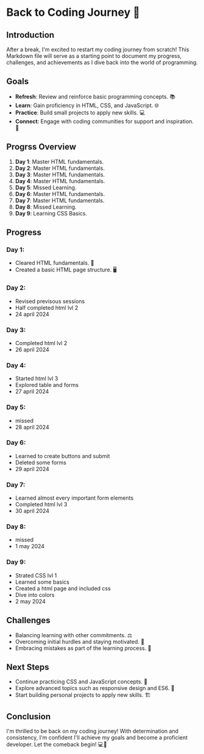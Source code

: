 # Back to Coding Journey 🚀

## Introduction
After a break, I'm excited to restart my coding journey from scratch! This Markdown file will serve as a starting point to document my progress, challenges, and achievements as I dive back into the world of programming.

## Goals
- **Refresh**: Review and reinforce basic programming concepts. 📚
- **Learn**: Gain proficiency in HTML, CSS, and JavaScript. 🌐
- **Practice**: Build small projects to apply new skills. 💻
- **Connect**: Engage with coding communities for support and inspiration. 🤝

## Progrss Overview
1. **Day 1**: Master HTML fundamentals.
2. **Day 2**: Master HTML fundamentals. 
3. **Day 3**: Master HTML fundamentals.
4. **Day 4**: Master HTML fundamentals.
5. **Day 5**: Missed Learning.
6. **Day 6**: Master HTML fundamentals.
7. **Day 7**: Master HTML fundamentals.
8. **Day 8**: Missed Learning.
9. **Day 9**: Learning CSS Basics.

## Progress
### Day 1:
- Cleared HTML fundamentals. 📝
- Created a basic HTML page structure. 🖥️

### Day 2:
- Revised previsous sessions
- Half completed html lvl 2 
- 24 april 2024

### Day 3:
- Completed html lvl 2
- 26 april 2024

### Day 4:
- Started html lvl 3
- Explored table and forms
- 27 april 2024

### Day 5:
- missed
- 28 april 2024

### Day 6:
- Learned to create buttons and submit
- Deleted some forms
- 29 april 2024

### Day 7:
- Learned almost every important form elements
- Completed html lvl 3
- 30 april 2024

### Day 8:
- missed
- 1 may 2024

### Day 9: 
- Strated CSS lvl 1
- Learned some basics
- Created a html page and included css
- Dive into colors
- 2 may 2024

## Challenges
- Balancing learning with other commitments. ⚖️
- Overcoming initial hurdles and staying motivated. 💪
- Embracing mistakes as part of the learning process. 🙌

## Next Steps
- Continue practicing CSS and JavaScript concepts. 🔄
- Explore advanced topics such as responsive design and ES6. 🚀
- Start building personal projects to apply new skills. 🏗️

## Conclusion
I'm thrilled to be back on my coding journey! With determination and consistency, I'm confident I'll achieve my goals and become a proficient developer. Let the comeback begin! 💻🌟

